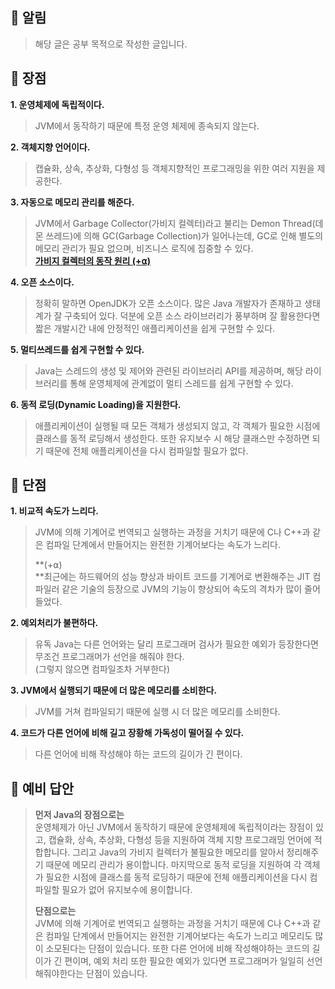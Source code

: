 
## **📌 알림**

> 해당 글은 공부 목적으로 작성한 글입니다.

## **📌 장점**

**1\. 운영체제에 독립적이다.**

> JVM에서 동작하기 때문에 특정 운영 체제에 종속되지 않는다.

**2\. 객체지향 언어이다.**

> 캡슐화, 상속, 추상화, 다형성 등 객체지향적인 프로그래밍을 위한 여러 지원을 제공한다. 

**3\. 자동으로 메모리 관리를 해준다.**

> JVM에서 Garbage Collector(가비지 컬렉터)라고 불리는 Demon Thread(데몬 쓰레드)에 의해 GC(Garbage Collection)가 일어나는데, GC로 인해 별도의 메모리 관리가 필요 없으며, 비즈니스 로직에 집중할 수 있다.  
> [**가비지 컬렉터의 동작 원리 (+⍺)**](https://backtony.github.io/interview/java/2021-11-30-interview-12/)

**4\. 오픈 소스이다.**

> 정확히 말하면 OpenJDK가 오픈 소스이다. 많은 Java 개발자가 존재하고 생태계가 잘 구축되어 있다. 덕분에 오픈 소스 라이브러리가 풍부하며 잘 활용한다면 짧은 개발시간 내에 안정적인 애플리케이션을 쉽게 구현할 수 있다.

**5\. 멀티쓰레드를 쉽게 구현할 수 있다.**

> Java는 스레드의 생성 및 제어와 관련된 라이브러리 API를 제공하며, 해당 라이브러리를 통해 운영체제에 관계없이 멀티 스레드를 쉽게 구현할 수 있다.

**6\. 동적 로딩(Dynamic Loading)을 지원한다.**

> 애플리케이션이 실행될 때 모든 객체가 생성되지 않고, 각 객체가 필요한 시점에 클래스를 동적 로딩해서 생성한다. 또한 유지보수 시 해당 클래스만 수정하면 되기 때문에 전체 애플리케이션을 다시 컴파일할 필요가 없다.

## **📌 단점**

**1\. 비교적 속도가 느리다.**

> JVM에 의해 기계어로 번역되고 실행하는 과정을 거치기 때문에 C나 C++과 같은 컴파일 단계에서 만들어지는 완전한 기계어보다는 속도가 느리다.  
>   
> **(+⍺)  
> **최근에는 하드웨어의 성능 향상과 바이트 코드를 기계어로 변환해주는 JIT 컴파일러 같은 기술의 등장으로 JVM의 기능이 향상되어 속도의 격차가 많이 줄어들었다.

**2\. 예외처리가 불편하다.**

> 유독 Java는 다른 언어와는 달리 프로그래머 검사가 필요한 예외가 등장한다면 무조건 프로그래머가 선언을 해줘야 한다.  
> (그렇지 않으면 컴파일조차 거부한다)

**3\. JVM에서 실행되기 때문에 더 많은 메모리를 소비한다.**

> JVM를 거쳐 컴파일되기 때문에 실행 시 더 많은 메모리를 소비한다.

**4\. 코드가 다른 언어에 비해 길고 장황해 가독성이 떨어질 수 있다.**

> 다른 언어에 비해 작성해야 하는 코드의 길이가 긴 편이다.

## **📌 예비 답안**

> **먼저 Java의 장점으로는**  
> 운영체제가 아닌 JVM에서 동작하기 때문에 운영체제에 독립적이라는 장점이 있고, 캡슐화, 상속, 추상화, 다형성 등을 지원하여 객체 지향 프로그래밍 언어에 적합합니다. 그리고 Java의 가비지 컬렉터가 불필요한 메모리를 알아서 정리해주기 때문에 메모리 관리가 용이합니다. 마지막으로 동적 로딩을 지원하여 각 객체가 필요한 시점에 클래스를 동적 로딩하기 때문에 전체 애플리케이션을 다시 컴파일할 필요가 없어 유지보수에 용이합니다.  
>   
> **단점으로는**  
> JVM에 의해 기계어로 번역되고 실행하는 과정을 거치기 때문에 C나 C++과 같은 컴파일 단계에서 만들어지는 완전한 기계어보다는 속도가 느리고 메모리도 많이 소모된다는 단점이 있습니다. 또한 다른 언어에 비해 작성해야하는 코드의 길이가 긴 편이며, 예외 처리 또한 필요한 예외가 있다면 프로그래머가 일일히 선언해줘야한다는 단점이 있습니다.
